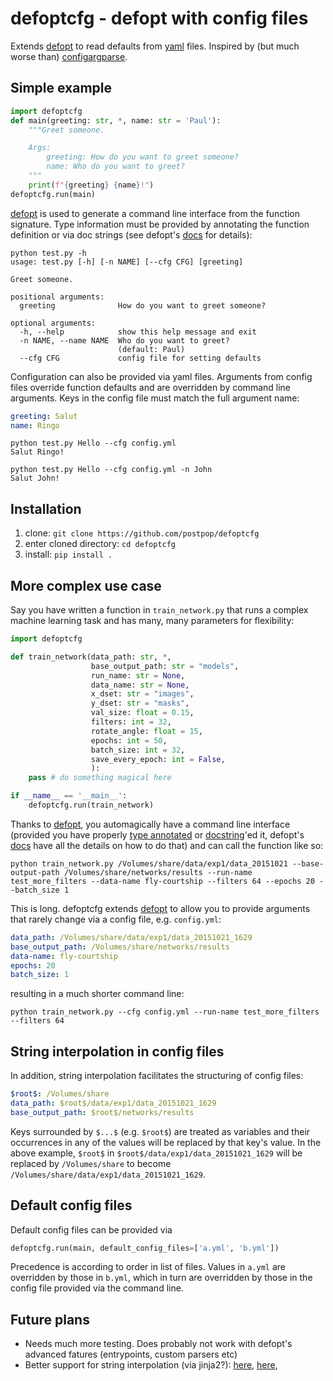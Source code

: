 # defoptcfg - defopt with config files
Extends [defopt][1] to read defaults from [yaml][2] files. Inspired by (but much worse than) [configargparse][3].

## Simple example
```python
import defoptcfg
def main(greeting: str, *, name: str = 'Paul'):
    """Greet someone.

    Args:
        greeting: How do you want to greet someone?
        name: Who do you want to greet?
    """
    print(f"{greeting} {name}!")
defoptcfg.run(main)
```
[defopt][1] is used to generate a command line interface from the function signature. Type information must be provided by annotating the function definition or via doc strings (see defopt's [docs][4] for details):
```text
python test.py -h
usage: test.py [-h] [-n NAME] [--cfg CFG] [greeting]

Greet someone.

positional arguments:
  greeting              How do you want to greet someone?

optional arguments:
  -h, --help            show this help message and exit
  -n NAME, --name NAME  Who do you want to greet?
                        (default: Paul)
  --cfg CFG             config file for setting defaults
```
Configuration can also be provided via yaml files. Arguments from config files override function defaults and are overridden by command line arguments. Keys in the config file must match the full argument name:
```yaml
greeting: Salut
name: Ringo
```

```shell
python test.py Hello --cfg config.yml
Salut Ringo!
```
```shell
python test.py Hello --cfg config.yml -n John
Salut John!
```
## Installation
1. clone: `git clone https://github.com/postpop/defoptcfg`
2. enter cloned directory: `cd defoptcfg`
3. install: `pip install .`

## More complex use case
Say you have written a function in `train_network.py` that runs a complex machine learning task and has many, many parameters for flexibility:
```python
import defoptcfg

def train_network(data_path: str, *,
                  base_output_path: str = "models",
                  run_name: str = None,
                  data_name: str = None,
                  x_dset: str = "images",
                  y_dset: str = "masks",
                  val_size: float = 0.15,
                  filters: int = 32,
                  rotate_angle: float = 15,
                  epochs: int = 50,
                  batch_size: int = 32,
                  save_every_epoch: int = False,
                  ):
    pass # do something magical here

if __name__ == '__main__':
    defoptcfg.run(train_network)
```
Thanks to [defopt][1], you automagically have a command line interface (provided you have properly [type annotated][5] or [docstring][6]'ed it, defopt's [docs][4] have all the details on how to do that) and can call the function like so:
```shell
python train_network.py /Volumes/share/data/exp1/data_20151021 --base-output-path /Volumes/share/networks/results --run-name test_more_filters --data-name fly-courtship --filters 64 --epochs 20 --batch_size 1
```
This is long. defoptcfg extends [defopt][1] to allow you to provide arguments that rarely change via a config file, e.g. `config.yml`:
```yaml
data_path: /Volumes/share/data/exp1/data_20151021_1629
base_output_path: /Volumes/share/networks/results
data-name: fly-courtship
epochs: 20
batch_size: 1
```
resulting in a much shorter command line:
```shell
python train_network.py --cfg config.yml --run-name test_more_filters --filters 64
```

## String interpolation in config files
In addition, string interpolation facilitates the structuring of config files:
```yaml
$root$: /Volumes/share
data_path: $root$/data/exp1/data_20151021_1629
base_output_path: $root$/networks/results
```
Keys surrounded by `$...$` (e.g. `$root$`) are treated as variables and their occurrences in any of the values will be
replaced by that key's value. In the above example, `$root$` in `$root$/data/exp1/data_20151021_1629` will be replaced by `/Volumes/share` to become `/Volumes/share/data/exp1/data_20151021_1629`.

## Default config files
Default config files can be provided via
```python
defoptcfg.run(main, default_config_files=['a.yml', 'b.yml'])
```
Precedence is according to order in list of files. Values in `a.yml` are overridden by those in `b.yml`, which in turn are overridden by those in the config file provided via the command line.

## Future plans
- Needs much more testing. Does probably not work with defopt's advanced fatures (entrypoints, custom parsers etc)
- Better support for string interpolation (via jinja2?):  [here](http://dontfragment.com/using-python-yaml-and-jinja2-to-generate-config-files/), [here](https://stackoverflow.com/questions/42083616/yaml-and-jinja2-reader),

[1]: https://github.com/evanunderscore/defopt
[2]: https://pyyaml.org
[3]: https://github.com/bw2/ConfigArgParse
[4]: http://defopt.readthedocs.io/en/latest/
[5]: linktopythonannotations
[6]: linktodocstringformats
